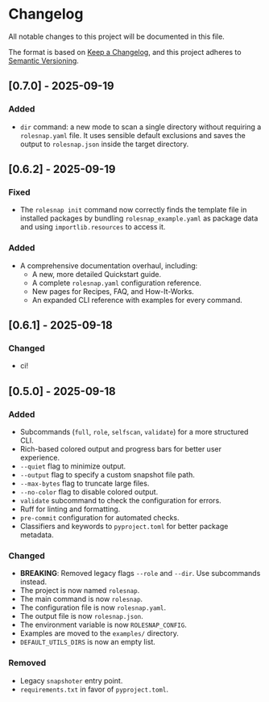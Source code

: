 # Changelog

All notable changes to this project will be documented in this file.

The format is based on [Keep a Changelog](https://keepachangelog.com/en/1.0.0/),
and this project adheres to [Semantic Versioning](https://semver.org/spec/v2.0.0.html).

## [0.7.0] - 2025-09-19

### Added

- `dir` command: a new mode to scan a single directory without requiring a `rolesnap.yaml` file. It uses sensible default exclusions and saves the output to `rolesnap.json` inside the target directory.

## [0.6.2] - 2025-09-19

### Fixed

- The `rolesnap init` command now correctly finds the template file in installed packages by bundling `rolesnap_example.yaml` as package data and using `importlib.resources` to access it.

### Added

- A comprehensive documentation overhaul, including:
  - A new, more detailed Quickstart guide.
  - A complete `rolesnap.yaml` configuration reference.
  - New pages for Recipes, FAQ, and How-It-Works.
  - An expanded CLI reference with examples for every command.

## [0.6.1] - 2025-09-18

### Changed

- ci! 
  
## [0.5.0] - 2025-09-18

### Added

- Subcommands (`full`, `role`, `selfscan`, `validate`) for a more structured CLI.
- Rich-based colored output and progress bars for better user experience.
- `--quiet` flag to minimize output.
- `--output` flag to specify a custom snapshot file path.
- `--max-bytes` flag to truncate large files.
- `--no-color` flag to disable colored output.
- `validate` subcommand to check the configuration for errors.
- Ruff for linting and formatting.
- `pre-commit` configuration for automated checks.
- Classifiers and keywords to `pyproject.toml` for better package metadata.

### Changed

- **BREAKING**: Removed legacy flags `--role` and `--dir`. Use subcommands instead.
- The project is now named `rolesnap`.
- The main command is now `rolesnap`.
- The configuration file is now `rolesnap.yaml`.
- The output file is now `rolesnap.json`.
- The environment variable is now `ROLESNAP_CONFIG`.
- Examples are moved to the `examples/` directory.
- `DEFAULT_UTILS_DIRS` is now an empty list.

### Removed

- Legacy `snapshoter` entry point.
- `requirements.txt` in favor of `pyproject.toml`.
